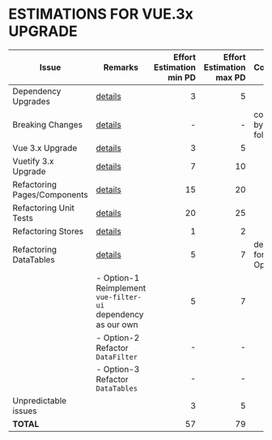 # ESTIMATIONS FOR VUE.3x UPGRADE

| Issue                        | Remarks                                                      | Effort Estimation min PD | Effort Estimation max PD | Comment              |
| ---------------------------- | ------------------------------------------------------------ | -----------------------: | -----------------------: | -------------------- |
| Dependency Upgrades          | [details](DEPENDENCY-UPGRADES.md)                            |                        3 |                        5 |                      |
| Breaking Changes             | [details](BREAKING-CHANGES.md)                               |                        - |                        - | covered by following |
| Vue 3.x Upgrade              | [details](VUE3-UPGRADE.md)                                   |                        3 |                        5 |                      |
| Vuetify 3.x Upgrade          | [details](VUETIFY-UPGRADE.md)                                |                        7 |                       10 |                      |
| Refactoring Pages/Components | [details](FilesToBeRefactored.md)                            |                       15 |                       20 |                      |
| Refactoring Unit Tests       | [details](TESTING.md)                                        |                       20 |                       25 |                      |
| Refactoring Stores           | [details](STORE-REFACTORING.md)                              |                        1 |                        2 |                      |
| Refactoring DataTables       | [details](DATA-TABLES.md)                                    |                        5 |                        7 | decided for Option-1 |
|                              | - Option-1 Reimplement `vue-filter-ui` dependency as our own |                        5 |                        7 |                      |
|                              | - Option-2 Refactor `DataFilter`                             |                        - |                        - |                      |
|                              | - Option-3 Refactor `DataTables`                             |                        - |                        - |                      |
| Unpredictable issues         |                                                              |                        3 |                        5 |                      |
| **TOTAL**                    |                                                              |                       57 |                       79 |                      |
